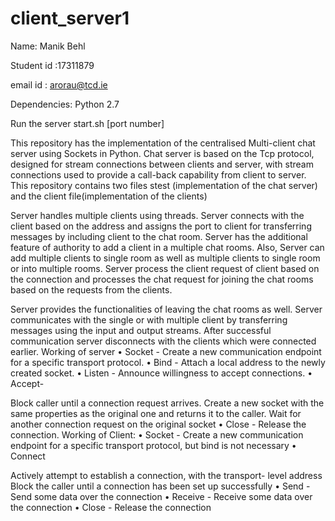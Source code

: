 # client_server1
Name: Manik Behl

Student id :17311879

email id : arorau@tcd.ie

Dependencies: Python 2.7

Run the server start.sh [port number]

This repository has the implementation of the centralised Multi-client chat server using Sockets in Python. Chat server is based on the Tcp protocol, designed for stream connections between clients and server, with stream connections used to provide a call-back capability from client to server. This repository contains two files stest (implementation of the chat server) and the client file(implementation of the clients)

Server handles multiple clients using threads. Server connects with the client based on the address and assigns the port to client for transferring messages by including client to the chat room.
Server has the additional feature of authority to add a client in a multiple chat rooms. Also, Server can add multiple clients to single room as well as multiple clients to single room or into multiple rooms.
Server process the client request of client based on the connection and processes the chat request for joining the chat rooms based on the requests from the clients.

Server provides the functionalities of leaving the chat rooms as well.
Server communicates with the single or with multiple client by transferring messages using the input and output streams.
After successful communication server disconnects with the clients which were connected earlier.
Working of server •	Socket - Create a new communication endpoint for a specific transport protocol. • Bind - Attach a local address to the newly created socket. •	Listen - Announce willingness to accept connections. • Accept-

Block caller until a connection request arrives.
Create a new socket with the same properties as the original one and returns it to the caller.
Wait for another connection request on the original socket • Close - Release the connection.
Working of Client: •	Socket - Create a new communication endpoint for a specific transport protocol, but bind is not necessary •	Connect

Actively attempt to establish a connection, with the transport- level address
Block the caller until a connection has been set up successfully • Send - Send some data over the connection • Receive - Receive some data over the connection • Close - Release the connection
